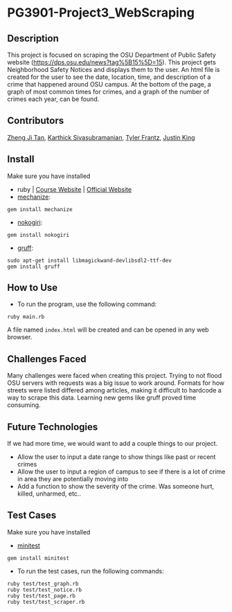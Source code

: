 # PG3901-Project3_WebScraping

## Description
This project is focused on scraping the OSU Department of Public Safety website (https://dps.osu.edu/news?tag%5B15%5D=15). This project gets Neighborhood Safety Notices and displays them to the user. An html file is created for the user to see the date, location, time, and description of a crime that happened around OSU campus. At the bottom of the page, a graph of most common times for crimes, and a graph of the number of crimes each year, can be found. 

## Contributors
[Zheng Ji Tan](https://github.com/Just-ZJ), [Karthick Sivasubramanian](https://github.com/ksiva14), [Tyler Frantz](https://github.com/tylerfrantz), [Justin King](https://github.com/jking3019)

## Install
Make sure you have installed
- ruby | [Course Website](http://web.cse.ohio-state.edu/~giles.25/3901/resources/vm-install.html) | [Official Website](https://www.ruby-lang.org/en/documentation/installation/)
- [mechanize](https://www.rubydoc.info/gems/mechanize/Mechanize):
```
gem install mechanize
```

- [nokogiri](https://rubygems.org/gems/nokogiri):
```
gem install nokogiri
```

- [gruff](https://www.rubydoc.info/github/topfunky/gruff):
```
sudo apt-get install libmagickwand-devlibsdl2-ttf-dev
gem install gruff
```


## How to Use
  *  To run the program, use the following command:

    ruby main.rb

A file named `index.html` will be created and can be opened in any web browser.
 
## Challenges Faced
Many challenges were faced when creating this project. Trying to not flood OSU servers with requests was a big issue to work around. Formats for how streets were listed differed among articles, making it difficult to hardcode a way to scrape this data. Learning new gems like gruff proved time consuming. 

## Future Technologies
If we had more time, we would want to add a couple things to our project.
 * Allow the user to input a date range to show things like past or recent crimes
 * Allow the user to input a region of campus to see if there is a lot of crime in area they are potentially moving into
 * Add a function to show the severity of the crime. Was someone hurt, killed, unharmed, etc.. 

## Test Cases
Make sure you have installed
- [minitest](https://docs.ruby-lang.org/en/2.0.0/MiniTest.html#module-MiniTest-label-INSTALL-3A)
```
gem install minitest
```
  *  To run the test cases, run the following commands:

    ruby test/test_graph.rb 
    ruby test/test_notice.rb 
    ruby test/test_page.rb 
    ruby test/test_scraper.rb 

